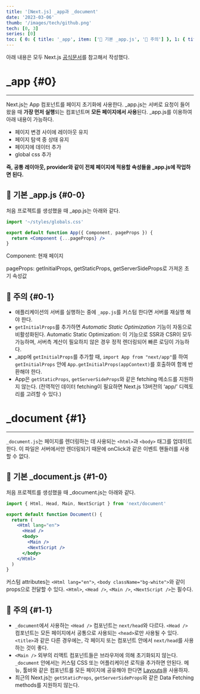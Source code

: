 ```yaml
---
title: '[Next.js] _app과 _document'
date: '2023-03-06'
thumb: '/images/tech/github.png'
tech: [0, 3]
series: [0]
toc: { 0: { title: '_app', item: ['🔎 기본 _app.js', '🔎 주의'] }, 1: { title: '_document', item: ['🔎 기본 _document.js', '🔎 주의'] } }
---
```


아래 내용은 모두 Next.js [공식문서](https://nextjs.org/docs/advanced-features/custom-app)를 참고해서 작성했다.

# \_app {#0}

---

Next.js는 App 컴포넌트를 페이지 초기화에 사용한다. \_app.js는 서버로 요청이 들어왔을 때 **가장 먼저 실행**되는 컴포넌트며 **모든 페이지에서 사용**된다. \_app.js를 이용하여 아래 내용이 가능하다.

- 페이지 변경 사이에 레이아웃 유지
- 페이지 탐색 중 상태 유지
- 페이지에 데이터 추가
- global css 추가

**즉, 공통 레이아웃, provider와 같이 전체 페이지에 적용할 속성들을 \_app.js에 작업하면 된다.**

## 🔎 기본 \_app.js {#0-0}

처음 프로젝트를 생성했을 때 \_app.js는 아래와 같다.

```jsx
import '~/styles/globals.css'

export default function App({ Component, pageProps }) {
  return <Component {...pageProps} />
}
```

Component: 현재 페이지

pageProps: getInitialProps, getStaticProps, getServerSideProps로 가져온 초기 속성값

## 🔎 주의 {#0-1}

- 애플리케이션의 서버를 실행하는 중에 `_app.js`를 커스텀 한다면 서버를 재실행 해야 한다.
- `getInitialProps`를 추가하면 _Automatic Static Optimization_ 기능이 자동으로 비활성화된다.
  Automatic Static Optimization: 이 기능으로 SSR과 CSR이 모두 가능하며, 서버측 계산이 필요하지 않은 경우 정적 렌더링되어 빠른 로딩이 가능하다.
- \_app에 `getInitialProps`를 추가할 때, `import App from "next/app"`를 하여 `getInitialProps` 안에 `App.getInitialProps(appContext)`를 호출하여 함께 반환해야 한다.
- App은 `getStaticProps`, `getServerSideProps`와 같은 fetching 메소드를 지원하지 않는다. (전역적인 데이터 fetching이 필요하면 Next.js 13버전의 ‘app/’ 디렉토리를 고려할 수 있다.)

# \_document {#1}

---

`_document.js`는 페이지를 렌더링하는 데 사용되는 `<html>`과 `<body>` 태그를 업데이트 한다. 이 파일은 서버에서만 렌더링되기 때문에 onClick과 같은 이벤트 핸들러를 사용할 수 없다.

## 🔎 기본 \_document.js {#1-0}

처음 프로젝트를 생성했을 때 \_document.js는 아래와 같다.

```jsx
import { Html, Head, Main, NextScript } from 'next/document'

export default function Document() {
  return (
    <Html lang="en">
      <Head />
      <body>
        <Main />
        <NextScript />
      </body>
    </Html>
  )
}
```

커스텀 attributes는 `<Html lang="en">`, `<body className="bg-white">`와 같이 props으로 전달할 수 있다. `<Html>`, `<Head />`, `<Main />`, `<NextScript />`는 필수다.

## 🔎 주의 {#1-1}

- `_document`에서 사용하는 `<Head />` 컴포넌트는 `next/head`와 다르다. `<Head />` 컴포넌트는 모든 페이지에서 공통으로 사용되는 `<head>`로만 사용될 수 있다. `<title>`과 같은 다른 경우에는, 각 페이지 또는 컴포넌트 안에서 `next/head`를 사용하는 것이 좋다.
- `<Main />` 외부의 리액트 컴포넌트들은 브라우저에 의해 초기화되지 않는다. `_document` 안에서는 커스텀 CSS 또는 어플리케이션 로직을 추가하면 안된다. 메뉴, 툴바와 같은 컴포넌트를 모든 페이지에 공유해야 한다면 [Layouts](https://nextjs.org/docs/basic-features/layouts)을 사용하자.
- 최근의 Next.js는 `getStaticProps`, `getServerSideProps`와 같은 Data Fetching methods를 지원하지 않는다.
